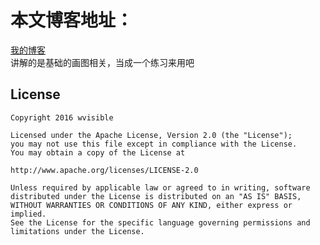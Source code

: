 本文博客地址：
====
[我的博客](http://blog.csdn.net/qq_30806949/article/details/51010254) <br>
讲解的是基础的画图相关，当成一个练习来用吧  

License
-----
    Copyright 2016 wvisible

    Licensed under the Apache License, Version 2.0 (the "License");
    you may not use this file except in compliance with the License.
    You may obtain a copy of the License at

    http://www.apache.org/licenses/LICENSE-2.0

    Unless required by applicable law or agreed to in writing, software
    distributed under the License is distributed on an "AS IS" BASIS,
    WITHOUT WARRANTIES OR CONDITIONS OF ANY KIND, either express or implied.
    See the License for the specific language governing permissions and
    limitations under the License.
